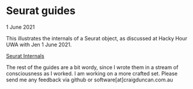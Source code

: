 # Seurat guides

1 June 2021

This illustrates the internals of a Seurat object, as discussed at Hacky Hour UWA with Jen 1 June 2021.

[Seurat Internals](<images/SeuratInternal.png>)

The rest of the guides are a bit wordy, since I wrote them in a stream of consciousness as I worked.   I am working on a more crafted set.   Please send me any feedback via github or software[at]craigduncan.com.au